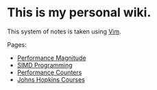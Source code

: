 # This is my personal wiki.

This system of notes is taken using [Vim](VIM.md).

Pages: 
- [Performance Magnitude](Performance.md)
- [SIMD Programming](SIMD.md)
- [Performance Counters](PERFORMANCE_COUNTERS.md)
- [Johns Hopkins Courses](JHU_COURSES.md)



